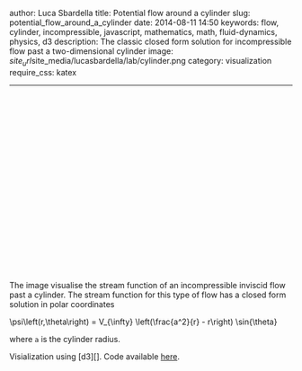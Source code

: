 author: Luca Sbardella
title: Potential flow around a cylinder
slug: potential_flow_around_a_cylinder
date: 2014-08-11 14:50
keywords: flow, cylinder, incompressible, javascript, mathematics, math, fluid-dynamics, physics, d3
description: The classic closed form solution for incompressible flow past a two-dimensional cylinder
image: $site_url$site_media/lucasbardella/lab/cylinder.png
category: visualization
require_css: katex

---

<div class='lazyContainer'>
    <div style='padding-top: 60%'></div>
    <div require="$site_url$site_media/lucasbardella/lab/transform.js" class='content' data-giotto-viz></div>
</div>

<br>

The image visualise the stream function of an incompressible inviscid flow past a cylinder.
The stream function for this type of flow has a closed form solution in polar coordinates

<div data-katex>
  \psi\left(r,\theta\right) = V_{\infty} \left(\frac{a^2}{r} - r\right) \sin{\theta}
</div>

where `a` is the cylinder radius.

Visialization using [d3][].
Code available <a href="$site_url$site_media/lucasbardella/lab/transform.js" target="_self">here</a>.
